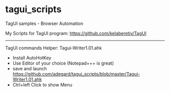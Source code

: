 # tagui_scripts
TagUI samples - Browser Automation

My Scripts for TagUI program: https://github.com/kelaberetiv/TagUI 



************************************************

TagUI commands Helper:  Tagui-Writer1.01.ahk


- Install AutoHotKey
- Use Editor of your choice (Notepad+++ is great)
- save and launch https://github.com/adegard/tagui_scripts/blob/master/Tagui-Writer1.01.ahk
- Ctrl+left Click to show Menu
